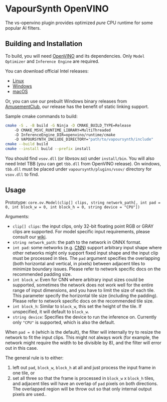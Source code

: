 # VapourSynth OpenVINO

The vs-openvino plugin provides optimized *pure* CPU runtime for some popular AI filters.

## Building and Installation

To build, you will need [OpenVINO](https://docs.openvino.ai/latest/get_started.html) and its dependencies.
Only `Model Optimizer` and `Inference Engine` are required.

You can download official Intel releases:
- [Linux](https://docs.openvino.ai/latest/openvino_docs_install_guides_installing_openvino_linux.html)
- [Windows](https://docs.openvino.ai/latest/openvino_docs_install_guides_installing_openvino_windows.html)
- [macOS](https://docs.openvino.ai/latest/openvino_docs_install_guides_installing_openvino_macos.html)

Or, you can use our prebuilt Windows binary releases from [AmusementClub](https://github.com/AmusementClub/openvino/releases/latest/), our release has the benefit of static linking support.

Sample cmake commands to build:
```bash
cmake -S . -B build -G Ninja -D CMAKE_BUILD_TYPE=Release
	-D CMAKE_MSVC_RUNTIME_LIBRARY=MultiThreaded
	-D InferenceEngine_DIR=openvino/runtime/cmake
	-D VAPOURSYNTH_INCLUDE_DIRECTORY="path/to/vapoursynth/include"
cmake --build build
cmake --install build --prefix install
```
You should find `vsov.dll` (or libvsov.so) under `install/bin`. You will also need Intel TBB (you can get
`tbb.dll` from OpenVINO release). On windows, `tbb.dll` must be placed under `vapoursynth/plugins/vsov/`
directory for `vsov.dll` to find.

## Usage

Prototype: `core.ov.Model(clip[] clips, string network_path[, int pad = 0, int block_w = 0, int block_h = 0, string device = "CPU"])`

Arguments:
 - `clip[] clips`: the input clips, only 32-bit floating point RGB or GRAY clips are supported. For model specific input requirements, please consult our [wiki](https://github.com/AmusementClub/vs-mlrt/wiki).
 - `string network_path`: the path to the network in ONNX format.
 - `int pad`: some networks (e.g. [CNN](https://en.wikipedia.org/wiki/Convolutional_neural_network)) support arbitrary input shape where other networks might only support fixed input shape and the input clip must be processed in tiles. The `pad` argument specifies the overlapping (both horizontal and vertical, in pixels) between adjacent tiles to minimize boundary issues. Please refer to network specific docs on the recommended padding size.
 - `int block_w`: Even for CNN where arbitrary input sizes could be supported, sometimes the network does not work well for the entire range of input dimensions, and you have to limit the size of each tile. This parameter specify the horizontal tile size (including the padding). Please refer to network specific docs on the recommended tile size.
 - `int block_h`: Similar to `block_w`, this set the height of the tile. If unspecified, it will default to `block_w`.
 - `string device`: Specifies the device to run the inference on. Currently only `"CPU"` is supported, which is also the default.

When `pad = 0` (which is the default), the filter will internally try to resize the network to fit the input clips. This might not always work (for example, the network might require the width to be divisible by 8), and the filter will error out in this case.

The general rule is to either:
1. left out `pad`, `block_w`, `block_h` at all and just process the input frame in one tile, or
2. set all three so that the frame is processed in `block_w` x `block_h` tiles, and adjacent tiles will have an overlap of `pad` pixels on both directions. The overlapped region will be throw out so that only internal output pixels are used..
